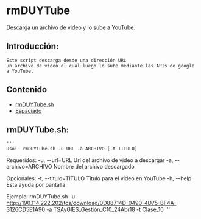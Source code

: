 # rmDUYTube
Descarga un archivo de video y lo sube a YouTube.


## Introducción:
	Este script descarga desde una dirección URL 
	un archivo de video el cual luego lo sube mediante las APIs de google a YouTube. 


## Contenido
* [rmDUYTube.sh](#rmDUYTube.sh)
* [Espaciado](#espaciado)


## rmDUYTube.sh:
	'''
	Uso:  rmDUYTube.sh -u URL -a ARCHIVO [-t TITULO]

  Requeridos:
    -u, --url=URL           Url del archivo de video a descargar
    -a, --archivo=ARCHIVO   Nombre del archivo descargado

  Opcionales:
    -t, --titulo=TITULO     Título para el video en YouTube
    -h, --help              Esta ayuda por pantalla

  Ejemplo:
    rmDUYTube.sh -u http://190.114.222.202/tcs/download/0D88714D-0490-4D75-BF4A-3126CD5E1A90 -a TSAyGIES_Gestión_C10_24Abr18 -t Clase_10
	'''

